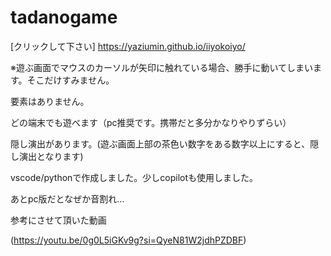 # tadanogame

[クリックして下さい] https://yaziumin.github.io/iiyokoiyo/

※遊ぶ画面でマウスのカーソルが矢印に触れている場合、勝手に動いてしまいます。そこだけすみません。

要素はありません。

どの端末でも遊べます（pc推奨です。携帯だと多分かなりやりずらい）

隠し演出があります。(遊ぶ画面上部の茶色い数字をある数字以上にすると、隠し演出となります)

vscode/pythonで作成しました。少しcopilotも使用しました。

あとpc版だとなぜか音割れ…

参考にさせて頂いた動画

(https://youtu.be/0g0L5iGKv9g?si=QyeN81W2jdhPZDBF)
